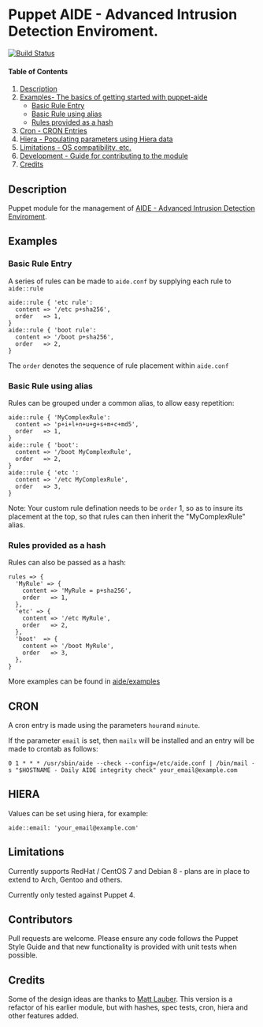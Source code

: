 # Puppet AIDE - Advanced Intrusion Detection Enviroment.

[![Build Status](https://travis-ci.org/lukehinds/puppet-aide.svg?branch=master)](https://travis-ci.org/lukehinds/puppet-aide)

#### Table of Contents

1. [Description](#description)
2. [Examples-  The basics of getting started with puppet-aide](#examples)
    * [Basic Rule Entry](#basic-rule-entry)
    * [Basic Rule using alias](#basic-rule-using-alias)
    * [Rules provided as a hash](#rules-provided-as-a-hash)
3. [Cron - CRON Entries](#cron)
4. [Hiera - Populating parameters using Hiera data](#heira)
5. [Limitations - OS compatibility, etc.](#limitations)
6. [Development - Guide for contributing to the module](#contributors)
7. [Credits](#Credits)

## Description

Puppet module for the management of [AIDE - Advanced Intrusion Detection
Enviroment](http://aide.sourceforge.net/).

## Examples

### Basic Rule Entry

A series of rules can be made to `aide.conf` by supplying each rule to `aide::rule`

    aide::rule { 'etc rule':
      content => '/etc p+sha256',
      order   => 1,
    }
    aide::rule { 'boot rule':
      content => '/boot p+sha256',
      order   => 2,
    }

The `order` denotes the sequence of rule placement within `aide.conf`

### Basic Rule using alias

Rules can be grouped under a common alias, to allow easy repetition:

    aide::rule { 'MyComplexRule':
      content => 'p+i+l+n+u+g+s+m+c+md5',
      order   => 1,
    }
    aide::rule { 'boot':
      content => '/boot MyComplexRule',
      order   => 2,
    }
    aide::rule { 'etc ':
      content => '/etc MyComplexRule',
      order   => 3,
    }

Note: Your custom rule defination needs to be `order` 1, so as to insure its placement at
the top, so that rules can then inherit the "MyComplexRule" alias.

### Rules provided as a hash

Rules can also be passed as a hash:

    rules => {
      'MyRule' => {
        content => 'MyRule = p+sha256',
        order   => 1,
      },
      'etc' => {
        content => '/etc MyRule',
        order   => 2,
      },
      'boot'  => {
        content => '/boot MyRule',
        order   => 3,
      },
    }

More examples can be found in [aide/examples](https://github.com/lukehinds/puppet-aide/tree/master/examples)

## CRON

A cron entry is made using the parameters `hour`and `minute`.

If the parameter `email` is set, then `mailx` will be installed and an entry will be made to
crontab as follows:

    0 1 * * * /usr/sbin/aide --check --config=/etc/aide.conf | /bin/mail -s "$HOSTNAME - Daily AIDE integrity check" your_email@example.com

## HIERA

Values can be set using hiera, for example:

    aide::email: 'your_email@example.com'


## Limitations

Currently supports RedHat / CentOS 7 and Debian 8 - plans are in place to extend to Arch,
Gentoo and others.

Currently only tested against Puppet 4.

## Contributors

Pull requests are welcome. Please ensure any code follows the Puppet Style
Guide and that new functionality is provided with unit tests when possible.

## Credits

Some of the design ideas are thanks to [Matt Lauber](https://github.com/mklauber). This
version is a refactor of his earlier module, but with hashes, spec tests, cron, hiera and other features added.
